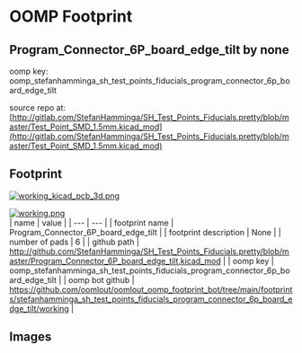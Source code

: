 # OOMP Footprint  
## Program_Connector_6P_board_edge_tilt  by none  
  
oomp key: oomp_stefanhamminga_sh_test_points_fiducials_program_connector_6p_board_edge_tilt  
  
source repo at: [http://gitlab.com/StefanHamminga/SH_Test_Points_Fiducials.pretty/blob/master/Test_Point_SMD_1.5mm.kicad_mod](http://gitlab.com/StefanHamminga/SH_Test_Points_Fiducials.pretty/blob/master/Test_Point_SMD_1.5mm.kicad_mod)  
## Footprint  
  
[![working_kicad_pcb_3d.png](working_kicad_pcb_3d_600.png)](working_kicad_pcb_3d.png)  
  
[![working.png](working_600.png)](working.png)  
| name | value | 
| --- | --- | 
| footprint name | Program_Connector_6P_board_edge_tilt | 
| footprint description | None | 
| number of pads | 6 | 
| github path | http://github.com/StefanHamminga/SH_Test_Points_Fiducials.pretty/blob/master/Program_Connector_6P_board_edge_tilt.kicad_mod | 
| oomp key | oomp_stefanhamminga_sh_test_points_fiducials_program_connector_6p_board_edge_tilt | 
| oomp bot github | https://github.com/oomlout/oomlout_oomp_footprint_bot/tree/main/footprints/stefanhamminga_sh_test_points_fiducials_program_connector_6p_board_edge_tilt/working | 
## Images  
